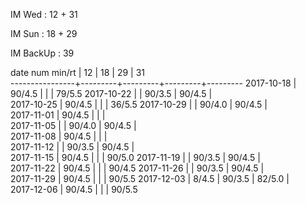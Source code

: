 IM Wed      : 12 + 31

IM Sun      : 18 + 29

IM BackUp   : 39

date num min/rt |    12   |    18   |    29   |    31   
----------------+---------+---------+---------+---------
2017-10-18      |  90/4.5 |         |         |  79/5.5 
2017-10-22      |         |  90/3.5 |  90/4.5 |               
2017-10-25      |  90/4.5 |         |         |  36/5.5 
2017-10-29      |         |  90/4.0 |  90/4.5 |                
2017-11-01      |  90/4.5 |         |         |         
2017-11-05      |         |  90/4.0 |  90/4.5 |         
2017-11-08      |  90/4.5 |         |         |         
2017-11-12      |         |  90/3.5 |  90/4.5 |         
2017-11-15      |  90/4.5 |         |         |  90/5.0 
2017-11-19      |         |  90/3.5 |  90/4.5 |        
2017-11-22      |  90/4.5 |         |         |  90/4.5
2017-11-26      |         |  90/3.5 |  90/4.5 |        
2017-11-29      |  90/4.5 |         |         |  90/5.5
2017-12-03      |   8/4.5 |  90/3.5 |  82/5.0 |        
2017-12-06      |  90/4.5 |         |         |  90/5.5
 
